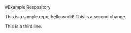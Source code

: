 #Example Respository

This is a sample repo, hello world!
This is a second change.

This is a third line.
